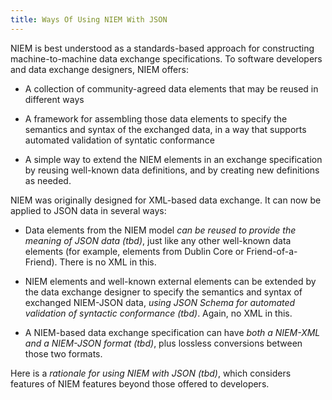 ```yaml
---
title: Ways Of Using NIEM With JSON
---
```


<!-- A landing page, but not the only landing page -->

NIEM is best understood as a standards-based approach for constructing
machine-to-machine data exchange specifications. To software
developers and data exchange designers, NIEM offers:

* A collection of community-agreed data elements that may be reused
  in different ways

* A framework for assembling those data elements to specify the
  semantics and syntax of the exchanged data, in a way that supports
  automated validation of syntatic conformance

* A simple way to extend the NIEM elements in an exchange
  specification by reusing well-known data definitions, and by
  creating new definitions as needed.

NIEM was originally designed for XML-based data exchange. It can now
be applied to JSON data in several ways:

* Data elements from the NIEM model *can be reused to provide the
  meaning of JSON data (tbd)*, just like any other well-known data
  elements (for example, elements from Dublin Core or
  Friend-of-a-Friend). There is no XML in this.

* NIEM elements and well-known external elements can be extended
  by the data exchange designer to specify the semantics and syntax of
  exchanged NIEM-JSON data, *using JSON Schema for automated
  validation of syntactic conformance (tbd)*. Again, no XML in this.

* A NIEM-based data exchange specification can have *both a NIEM-XML
  and a NIEM-JSON format (tbd)*, plus lossless conversions between
  those two formats.

Here is a *rationale for using NIEM with JSON (tbd)*, which considers
features of NIEM features beyond those offered to developers.

